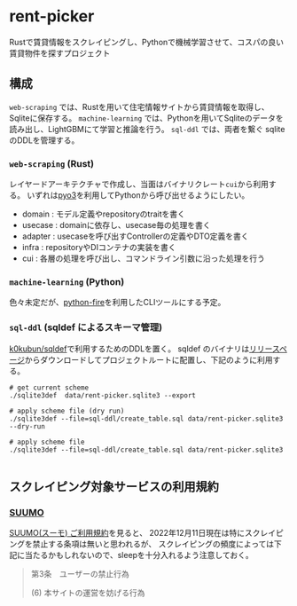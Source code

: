 # rent-picker

Rustで賃貸情報をスクレイピングし、Pythonで機械学習させて、コスパの良い賃貸物件を探すプロジェクト

## 構成

`web-scraping` では、Rustを用いて住宅情報サイトから賃貸情報を取得し、Sqliteに保存する。
`machine-learning` では、Pythonを用いてSqliteのデータを読み出し、LightGBMにて学習と推論を行う。
`sql-ddl` では、両者を繋ぐ sqlite のDDLを管理する。

### `web-scraping` (Rust)

レイヤードアーキテクチャで作成し、当面はバイナリクレート`cui`から利用する。
いずれは[pyo3](https://github.com/PyO3/pyo3)を利用してPythonから呼び出せるようにしたい。

- domain  : モデル定義やrepositoryのtraitを書く
- usecase : domainに依存し、usecase毎の処理を書く
- adapter : usecaseを呼び出すControllerの定義やDTO定義を書く
- infra   : repositoryやDIコンテナの実装を書く
- cui     : 各層の処理を呼び出し、コマンドライン引数に沿った処理を行う


### `machine-learning` (Python)

色々未定だが、[python-fire](https://github.com/google/python-fire)を利用したCLIツールにする予定。



### `sql-ddl` (sqldef によるスキーマ管理)

[k0kubun/sqldef](https://github.com/k0kubun/sqldef)で利用するためのDDLを置く。
sqldef のバイナリは[リリースページ](https://github.com/k0kubun/sqldef/releases)からダウンロードしてプロジェクトルートに配置し、下記のように利用する。

```
# get current scheme
./sqlite3def  data/rent-picker.sqlite3 --export

# apply scheme file (dry run)
./sqlite3def --file=sql-ddl/create_table.sql data/rent-picker.sqlite3 --dry-run

# apply scheme file
./sqlite3def --file=sql-ddl/create_table.sql data/rent-picker.sqlite3


```


## スクレイピング対象サービスの利用規約

### [SUUMO](https://suumo.jp/)

[SUUMO(スーモ) ご利用規約](https://suumo.jp/edit/kiyaku/)を見ると、
2022年12月11日現在は特にスクレイピングを禁止する条項は無いと思われるが、
スクレイピングの頻度によっては下記に当たるかもしれないので、sleepを十分入れるよう注意しておく。

> 第3条　ユーザーの禁止行為
>
> (6) 本サイトの運営を妨げる行為
